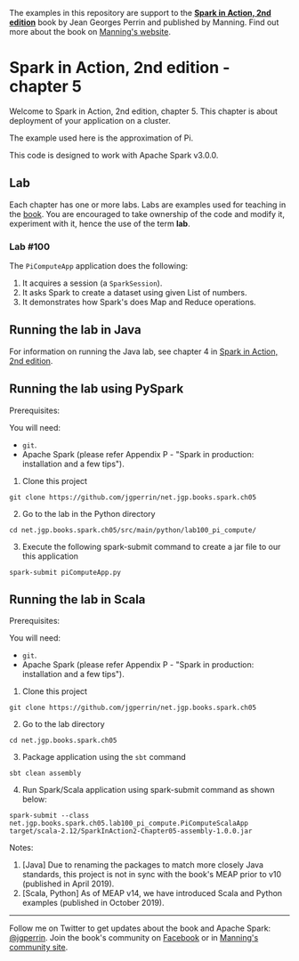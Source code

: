 The examples in this repository are support to the **[Spark in Action, 2nd edition](http://jgp.net/sia)** book by Jean Georges Perrin and published by Manning. Find out more about the book on [Manning's website](http://jgp.net/sia).

# Spark in Action, 2nd edition - chapter 5

Welcome to Spark in Action, 2nd edition, chapter 5. This chapter is about deployment of your application on a cluster. 

The example used here is the approximation of Pi.

This code is designed to work with Apache Spark v3.0.0.

## Lab

Each chapter has one or more labs. Labs are examples used for teaching in the [book](https://www.manning.com/books/spark-in-action-second-edition?a_aid=jgp). You are encouraged to take ownership of the code and modify it, experiment with it, hence the use of the term **lab**.

### Lab \#100

The `PiComputeApp` application does the following:

1.	It acquires a session (a `SparkSession`).
2.	It asks Spark to create a dataset using given List of numbers.
3.	It demonstrates how Spark's does Map and Reduce operations.

## Running the lab in Java

For information on running the Java lab, see chapter 4 in [Spark in Action, 2nd edition](http://jgp.net/sia).

## Running the lab using PySpark

Prerequisites:

You will need:
 * `git`.
 * Apache Spark (please refer Appendix P - "Spark in production: installation and a few tips").

1. Clone this project

```
git clone https://github.com/jgperrin/net.jgp.books.spark.ch05
```

2. Go to the lab in the Python directory

```
cd net.jgp.books.spark.ch05/src/main/python/lab100_pi_compute/
```

3. Execute the following spark-submit command to create a jar file to our this application

```
spark-submit piComputeApp.py
```

## Running the lab in Scala

Prerequisites:

You will need:
 * `git`.
 * Apache Spark (please refer Appendix P - "Spark in production: installation and a few tips"). 

1. Clone this project

```
git clone https://github.com/jgperrin/net.jgp.books.spark.ch05
```

2. Go to the lab directory

```
cd net.jgp.books.spark.ch05
```

3. Package application using the `sbt` command

```
sbt clean assembly
```

4. Run Spark/Scala application using spark-submit command as shown below:

```
spark-submit --class net.jgp.books.spark.ch05.lab100_pi_compute.PiComputeScalaApp target/scala-2.12/SparkInAction2-Chapter05-assembly-1.0.0.jar
```

Notes: 
 1. [Java] Due to renaming the packages to match more closely Java standards, this project is not in sync with the book's MEAP prior to v10 (published in April 2019).
 2. [Scala, Python] As of MEAP v14, we have introduced Scala and Python examples (published in October 2019).
 
---

Follow me on Twitter to get updates about the book and Apache Spark: [@jgperrin](https://twitter.com/jgperrin). Join the book's community on [Facebook](https://www.facebook.com/SparkWithJava/) or in [Manning's community site](https://forums.manning.com/forums/spark-in-action-second-edition?a_aid=jgp).
